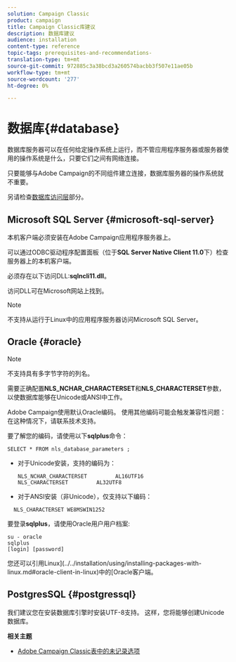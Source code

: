 ```yaml
---
solution: Campaign Classic
product: campaign
title: Campaign Classic库建议
description: 数据库建议
audience: installation
content-type: reference
topic-tags: prerequisites-and-recommendations-
translation-type: tm+mt
source-git-commit: 972885c3a38bcd3a260574bacbb3f507e11ae05b
workflow-type: tm+mt
source-wordcount: '277'
ht-degree: 0%

---
```



# 数据库{#database}

数据库服务器可以在任何给定操作系统上运行，而不管应用程序服务器或服务器使用的操作系统是什么，只要它们之间有网络连接。

只要能够与Adobe Campaign的不同组件建立连接，数据库服务器的操作系统就不重要。

另请检查[数据库访问层](../../installation/using/prerequisites-of-campaign-installation-in-linux.md#database-access-layers)部分。

## Microsoft SQL Server {#microsoft-sql-server}

本机客户端必须安装在Adobe Campaign应用程序服务器上。

可以通过ODBC驱动程序配置面板（位于&#x200B;**SQL Server Native Client 11.0**&#x200B;下）检查服务器上的本机客户端。

必须存在以下访问DLL:**sqlncli11.dll**。

访问DLL可在Microsoft网站上找到。

>[!NOTE]
>
>不支持从运行于Linux中的应用程序服务器访问Microsoft SQL Server。

## Oracle {#oracle}

>[!NOTE]
>
>不支持具有多字节字符的列名。

需要正确配置&#x200B;**NLS_NCHAR_CHARACTERSET**&#x200B;和&#x200B;**NLS_CHARACTERSET**&#x200B;参数，以使数据库能够在Unicode或ANSI中工作。

Adobe Campaign使用默认Oracle编码。 使用其他编码可能会触发兼容性问题：在这种情况下，请联系技术支持。

要了解您的编码，请使用以下&#x200B;**sqlplus**&#x200B;命令：

```
SELECT * FROM nls_database_parameters ;
```

* 对于Unicode安装，支持的编码为：

   ```
   NLS_NCHAR_CHARACTERSET         AL16UTF16
   NLS_CHARACTERSET         AL32UTF8
   ```

* 对于ANSI安装（非Unicode），仅支持以下编码：

```
  NLS_CHARACTERSET WE8MSWIN1252
```

要登录&#x200B;**sqlplus**，请使用Oracle用户用户档案:

```
su - oracle 
sqlplus 
[login] [password]
```

您还可以引用Linux](../../installation/using/installing-packages-with-linux.md#oracle-client-in-linux)中的[Oracle客户端。

## PostgresSQL {#postgressql}

我们建议您在安装数据库引擎时安装UTF-8支持。 这样，您将能够创建Unicode数据库。

**相关主题**

* [Adobe Campaign Classic表中的未记录选项](https://helpx.adobe.com/campaign/kb/unlogged-tables-classic.html)
